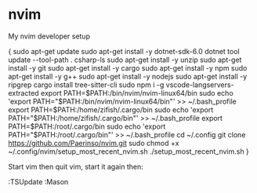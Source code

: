 # nvim
My nvim developer setup

{
sudo apt-get update
sudo apt-get install -y dotnet-sdk-6.0
dotnet tool update --tool-path . csharp-ls
sudo apt-get install -y unzip
sudo apt-get install -y git
sudo apt-get install  -y cargo
sudo apt-get install -y npm
sudo apt-get install -y g++
sudo apt-get install -y nodejs
sudo apt-get install -y ripgrep
cargo install tree-sitter-cli
sudo npm i -g vscode-langservers-extracted
export PATH=$PATH:/bin/nvim/nvim-linux64/bin
sudo echo 'export PATH="$PATH:/bin/nvim/nvim-linux64/bin"' >> ~/.bash_profile
export PATH=$PATH:/home/zifish/.cargo/bin
sudo echo 'export PATH="$PATH:/home/zifish/.cargo/bin"' >> ~/.bash_profile
export PATH=$PATH:/root/.cargo/bin
sudo echo 'export PATH="$PATH:/root/.cargo/bin"' >> ~/.bash_profile
cd ~/.config
git clone https://github.com/Paerinso/nvim.git
sudo chmod +x ~/.config/nvim/setup_most_recent_nvim.sh
./setup_most_recent_nvim.sh
}

Start vim then quit vim, start it again then:

:TSUpdate
:Mason
